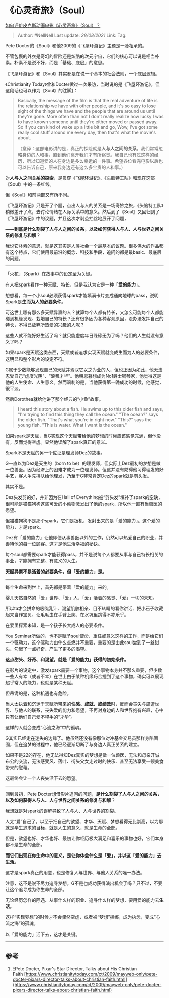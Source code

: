 # 《心灵奇旅》（Soul）
[如何评价皮克斯动画电影《心灵奇旅》（Soul）？](https://www.zhihu.com/question/332013569/answer/1650639983)

> Author: #NellNell 
> Last update: *28/08/2021* 
> Link:
> Tag: 

Pete Docter的《Soul》和他2009的《飞屋环游记》主题是一脉相承的。

不管包裹的外衣是奇幻的冒险还是炫酷的次元宇宙，它们的核心可以说是相当朴素。朴素不是说不好，而是「基础、底层」的意思。

《飞屋环游记》和《Soul》其实都是在说一个基本的社会法则，一个底层逻辑。

《Christianity Today》曾和Docter做过一次采访，当时说的是《飞屋环游记》，但这段话也可以作为《Soul》的注脚[1](#ref_1)：

> Basically, the message of the film is that the real adventure of life is the relationship we have with other people, and it's so easy to lose sight of the things we have and the people that are around us until they're gone. More often than not I don't really realize how lucky I was to have known someone until they're either moved or passed away. So if you can kind of wake up a little bit and go, Wow, I've got some really cool stuff around me every day, then that's what the movie's about.  
>   
> （意译：这部电影讲的是，真正的探险就是**人与人之间的关系**。我们常常忽略身边的人和事，直到他们离开我们才有所察觉。我自己也有过这样的经历，所以知道爱的人在身边是多么幸运的一件事。希望各位看完电影以后也可以告诉自己，原来我身边还有这么多宝贵的人和事。)

  

对**人与人之间关系的探索**，是贯穿《飞屋环游记》、《头脑特工队》和现在这部《Soul》中的一条红线。

但《Soul》和前两部又有所不同。

《飞屋环游记》只是开了个题，点出人与人的关系是一场奇妙之旅，《头脑特工队》稍微差开了点，去讨论情绪在人际关系中的意义。然后到了《Soul》又回归到了《飞屋环游记》中的议题，并且这次才剥茧抽丝地展开了问题，

**——到底是什么割裂了人与人之间的关系，以及如何获得人与人、人与世界之间关系的修复与和解**？

我说它朴素的意思，就是这其实是人类社会一个最基本的议题。很多伟大的作品都有这个特点，它们使用最前沿的概念、科技和手段，追问的都是最basic、最底层的问题。

---

「火花」（Spark）在故事中的设定至为关键。

有人把spark看作一种天赋、特长，但是我认为它是一种「**爱的能力**」。

想想看，每一个小soul必须获得spark才能填满卡片变成通向地球的pass，说明Spark是**生而为人的必要条件**。

可这世上哪有那么多天赋异禀的人？就算每个人都有特长，又怎么可能每个人都能碰到机缘发现、栽培自己的特长？还有很多因为各种客观原因，没办法发挥自己的特长，不得已放弃所热爱的兴趣的人呢？

这些人就不能好好生活了吗？就只能虚度年日碌碌无为了吗？他们的人生就没有意义了吗？

如果spark是天赋这类东西，天赋或者追求实现天赋就变成生而为人的必要条件，这明显和整个影片的设定不符。

G属于少数能够发现自己的天赋并驾驭它以之为业的人，但也正因为如此，他无法忍受自己“虚度光阴”、“浪费才华”。他朝思暮想成为No1爵士钢琴家，他觉得这是他的人生使命、人生意义。然而讽刺的是，当他获得第一晚成功的时候，他感觉，很平淡。

然后Dorothea就给他讲了那个经典的“小鱼”故事。

> I heard this story about a fish. He swims up to this older fish and says, "I'm trying to find this thing they call the ocean." "The ocean?" says the older fish. "That's what you're in right now." "This?" says the young fish. "This is water. What I want is the ocean."

如果spark是天赋，当G实现这个天赋带给他的梦想的时候应该感觉完满，但他没有，反而觉得空虚。显然他误解了spark真正的意义。

Spark不是天赋的另一个佐证是理发师Dez的故事。

G一直以为Dez是天生的（born to be）的理发师，但实际上Dez最初的梦想是做一位兽医。因为经济上的困难才成为一位理发师。但这并没有妨碍他习得理发的好手艺，客人争先排队给他理发，乃至于G非常肯定Dez的spark就是剪头发。

其实不是。

Dez头发剪的好，并非因为在Hall of Everything被“剪头发”填补了spark的空缺，很可能是猫猫狗狗这些可爱的小动物激发出了他的spark，所以他一直有当兽医的愿望。

但猫猫狗狗不是那个spark，它们是扳机，发射出来的是「爱的能力」。这个爱的能力，才是spark。

Dez有「爱的能力」让他即便从事兽医以外的工作，仍然可以热爱自己的职业，并善待他的每一位顾客。这才是他生活幸福的秘诀。

每个soul都需要spark才能获得pass，并不是说每个人都要从事与自己特长相关的事业，才能拥有完整、有意义的人生。

**天赋异禀不是活着的必要条件，但「爱的能力」是。**

---

每个生命来到世上，首先都是带着「爱的能力」来的。

婴儿天然自然的「爱」世界、「爱」人、「爱」活着的感觉、「爱」一切的未知。

所以ta才会拼命的吸吮乳汁、渴望肌肤相亲、目不转睛的看你讲话、把小石子收藏起来当作宝贝、让毛毛虫在手臂上爬、在水坑里跳得不亦乐乎。

在爱里探索未知，是一个孩子长大成人的必要条件。

You Seminar所做的，也不是赋予soul使命、重任或意义这样的工作，而是给它们一个驱动力，这个驱动力由什么点燃并不重要，重要的是由此soul尝到了一丝甜头、勾起了一点好奇、产生了更多的渴望。

**这点甜头、好奇、和渴望，就是「爱的能力」获得的初始条件。**

在影片的设定中，激发spark需要一个事物，这个事物本身并不那么重要，但少数一些人有幸（或者不幸）在世上由于某种机缘巧合撞到了这个事物，确实可以展现超乎常人的能力，也就是某种天赋。

但吊诡的是，这种机遇也有危险。

当人太执着和沉迷于天赋所带来的**快感、成就、或绩效**时，反而会丧失与周遭世界、与他人的联系，丧失爱的能力和愿望，不再对身边的人和世界抱有兴趣，心中只有让他们自己爱不释手的“才华”。

这样的人就会变成“心流之海”中的孤魂。

G其实已经走在迷失的边缘了。他虽然还没有像那位对冲基金交易员那样身陷囹圄，但在追梦的过程中，他已经逐渐切断了与身边人真正关系的建立。

如果不是22的存在，他无法得知Dez真实的梦想是做一位兽医，无法和母亲开诚布公的交流，无法感受风、落叶、街头父女走过时的快乐、甚至无法享受一顿美食带来的慰藉。

这最终会让一个人丧失活下去的愿望。

---

回到最初，Pete Docter想借影片追问的问题，**是什么割裂了人与人之间的关系，以及如何获得人与人、人与世界之间关系的修复与和解**？

我想就是对spark的误解导致了人与人、人与世界的割裂。

人太“爱”自己了。以至于把自己的欲望、才华、天赋、梦想看得无比崇高，以为那就是毕生追求的目标，就是人生的意义，就是生命的全部。

但是，欲望也好、才华也好、最初让你经历极大满足和喜乐的事物也好，它们本身都不是生命的全部。

**而它们出现在你生命中的意义，是让你体会什么是「爱」，并以这「爱的能力」去生活。**

这才是spark真正的用意，也是修复人与世界、与他人关系的唯一办法。

注意，这不是说不尽力追寻梦想。G不是也成功获得演出机会了吗？只不过，不要让这个追寻成为你生命的全部。

无论经历怎样的际遇、从事什么样的职业、追寻什么样的梦想，要用爱的能力去**生活**。

这样“实现梦想”的时候才不会骤然空虚，或者被“梦想”捆绑，成为执念，变成”心流之海“的孤魂。

以「爱的能力」活下去，这才是关键。

---

## 参考

1.  [^](#ref_1_0)Pete Docter, Pixar's Star Director, Talks about His Christian Faith [https://www.christianitytoday.com/ct/2009/mayweb-only/pete-docter-pixars-director-talks-about-christian-faith.html](https://www.christianitytoday.com/ct/2009/mayweb-only/pete-docter-pixars-director-talks-about-christian-faith.html)